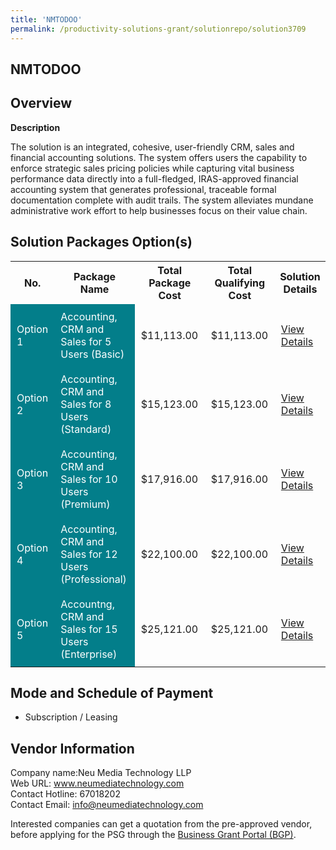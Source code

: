 ```yaml
---
title: 'NMTODOO'
permalink: /productivity-solutions-grant/solutionrepo/solution3709
---
```


## NMTODOO

## Overview

**Description**

The solution is an integrated, cohesive, user-friendly CRM, sales and financial accounting solutions. The system offers users the capability to enforce strategic sales pricing policies while capturing vital business performance data directly into a full-fledged, IRAS-approved financial accounting system that generates professional, traceable formal documentation complete with audit trails. The system alleviates mundane administrative work effort to help businesses focus on their value chain.

## Solution Packages Option(s)

<table>
<tr>
<th><b>No.</b></th>
<th><b>Package Name</b></th>
<th><b>Total Package Cost</b></th>
<th><b>Total Qualifying Cost</b></th>
<th><b>Solution Details</b></th>
</tr>
<tr>
<td style='padding: 10px; background-color: #037E8A; color: #FFFFFF;'>Option 1</td>
<td style='padding: 10px; background-color: #037E8A; color: #FFFFFF;'>Accounting, CRM and Sales for 5 Users (Basic)</td>
<td style='padding: 10px;'>$11,113.00</td>
<td style='padding: 10px;'>$11,113.00</td>
<td style='padding: 10px;'><a href='https://www.gobusiness.gov.sg/images/psg/Neu_Media_Desensitised_Annex_3_Part_1.pdf' target='_blank'>View Details</a></td>
</tr>
<tr>
<td style='padding: 10px; background-color: #037E8A; color: #FFFFFF;'>Option 2</td>
<td style='padding: 10px; background-color: #037E8A; color: #FFFFFF;'>Accounting, CRM and Sales for 8 Users (Standard)</td>
<td style='padding: 10px;'>$15,123.00</td>
<td style='padding: 10px;'>$15,123.00</td>
<td style='padding: 10px;'><a href='https://www.gobusiness.gov.sg/images/psg/Neu_Media_Desensitised_Annex_3_Part_2.pdf' target='_blank'>View Details</a></td>
</tr>
<tr>
<td style='padding: 10px; background-color: #037E8A; color: #FFFFFF;'>Option 3</td>
<td style='padding: 10px; background-color: #037E8A; color: #FFFFFF;'>Accounting, CRM and Sales for 10 Users (Premium)</td>
<td style='padding: 10px;'>$17,916.00</td>
<td style='padding: 10px;'>$17,916.00</td>
<td style='padding: 10px;'><a href='https://www.gobusiness.gov.sg/images/psg/Neu_Media_Desensitised_Annex_3_Part_3.pdf' target='_blank'>View Details</a></td>
</tr>
<tr>
<td style='padding: 10px; background-color: #037E8A; color: #FFFFFF;'>Option 4</td>
<td style='padding: 10px; background-color: #037E8A; color: #FFFFFF;'>Accounting, CRM and Sales for 12 Users (Professional)</td>
<td style='padding: 10px;'>$22,100.00</td>
<td style='padding: 10px;'>$22,100.00</td>
<td style='padding: 10px;'><a href='https://www.gobusiness.gov.sg/images/psg/Neu_Media_Desensitised_Annex_3_Part_4.pdf' target='_blank'>View Details</a></td>
</tr>
<tr>
<td style='padding: 10px; background-color: #037E8A; color: #FFFFFF;'>Option 5</td>
<td style='padding: 10px; background-color: #037E8A; color: #FFFFFF;'>Accountng, CRM and Sales for 15 Users (Enterprise)</td>
<td style='padding: 10px;'>$25,121.00</td>
<td style='padding: 10px;'>$25,121.00</td>
<td style='padding: 10px;'><a href='https://www.gobusiness.gov.sg/images/psg/Neu_Media_Desensitised_Annex_3_Part_5.pdf' target='_blank'>View Details</a></td>
</tr>
</table>

## Mode and Schedule of Payment

 - Subscription / Leasing

## Vendor Information

 Company name:Neu Media Technology LLP<br>Web URL: www.neumediatechnology.com <br>Contact Hotline: 67018202 <br>Contact Email: info@neumediatechnology.com 

Interested companies can get a quotation from the pre-approved vendor, before applying for the PSG through the <a href='https://www.businessgrants.gov.sg/' target='_blank' rel='noopener'>Business Grant Portal (BGP)</a>.

<script src="/jquery/resize-tables.js"></script>
